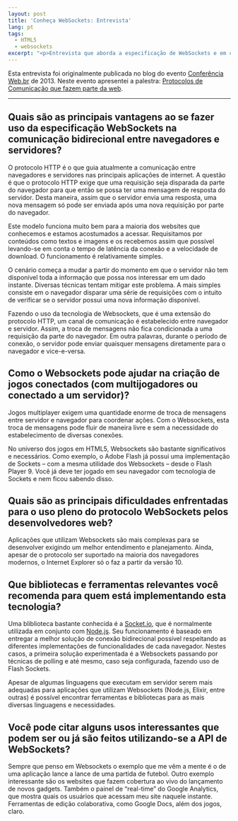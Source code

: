 ```yaml
---
layout: post
title: 'Conheça WebSockets: Entrevista'
lang: pt
tags:
  - HTML5
  - websockets
excerpt: "<p>Entrevista que aborda a especificação de WebSockets e em como esta pode ser usada para desenvolver jogos e outros aplicações. Originalmente publicada no blog da Conferência Web.br da W3C.</p>"
---
```


Esta entrevista foi originalmente publicada no blog do evento [Conferência Web.br](http://conferenciaweb.w3c.br) de 2013. Neste evento apresentei a palestra: [Protocolos de Comunicação que fazem parte da web](https://speakerdeck.com/jcemer/protocolos-de-comunicacao-que-fazem-parte-da-web).

-----------

## Quais são as principais vantagens ao se fazer uso da especificação WebSockets na comunicação bidirecional entre navegadores e servidores?

O protocolo HTTP é o que guia atualmente a comunicação entre navegadores e servidores nas principais aplicações de internet. A questão é que o protocolo HTTP exige que uma requisição seja disparada da parte do navegador para que então se possa ter uma mensagem de resposta do servidor. Desta maneira, assim que o servidor envia uma resposta, uma nova mensagem só pode ser enviada após uma nova requisição por parte do navegador.

Este modelo funciona muito bem para a maioria dos websites que conhecemos e estamos acostumados a acessar. Requisitamos por conteúdos como textos e imagens e os recebemos assim que possível levando-se em conta o tempo de latência da conexão e a velocidade de download. O funcionamento é relativamente simples.

O cenário começa a mudar a partir do momento em que o servidor não tem disponível toda a informação que possa nos interessar em um dado instante. Diversas técnicas tentam mitigar este problema. A mais simples consiste em o navegador disparar uma série de requisições com o intuito de verificar se o servidor possui uma nova informação disponível.

Fazendo o uso da tecnologia de Websockets, que é uma extensão do protocolo HTTP, um canal de comunicação é estabelecido entre navegador e servidor. Assim, a troca de mensagens não fica condicionada a uma requisição da parte do navegador. Em outra palavras, durante o período de conexão, o servidor pode enviar quaisquer mensagens diretamente para o navegador e vice-e-versa.

## Como o Websockets pode ajudar na criação de jogos conectados (com multijogadores ou conectado a um servidor)?

Jogos multiplayer exigem uma quantidade enorme de troca de mensagens entre servidor e navegador para coordenar ações. Com o Websockets, esta troca de mensagens pode fluir de maneira livre e sem a necessidade do estabelecimento de diversas conexões.

No universo dos jogos em HTML5, Websockets são bastante significativos e necessários. Como exemplo, o Adobe Flash já possui uma implementação de Sockets – com a mesma utilidade dos Websockets – desde o Flash Player 9. Você já deve ter jogado em seu navegador com tecnologia de Sockets e nem ficou sabendo disso.

## Quais são as principais dificuldades enfrentadas para o uso pleno do protocolo WebSockets pelos desenvolvedores web?

Aplicações que utilizam Websockets são mais complexas para se desenvolver exigindo um melhor entendimento e planejamento. Ainda, apesar de o protocolo ser suportado na maioria dos navegadores modernos, o Internet Explorer só o faz a partir da versão 10.

## Que bibliotecas e ferramentas relevantes você recomenda para quem está implementando esta tecnologia?

Uma bliblioteca bastante conhecida é a [Socket.io](http://socket.io), que é normalmente utilizada em conjunto com [Node.js](http://nodejs.org). Seu funcionamento é baseado em entregar a melhor solução de conexão bidirecional possível respeitando as diferentes implementações de funcionalidades de cada navegador. Nestes casos, a primeira solução experimentada é a Websockets passando por técnicas de polling e até mesmo, caso seja configurada, fazendo uso de Flash Sockets.

Apesar de algumas linguagens que executam em servidor serem mais adequadas para aplicações que utilizam Websockets (Node.js, Elixir, entre outras) é possível encontrar ferramentas e bibliotecas para as mais diversas linguagens e necessidades.

## Você pode citar alguns usos interessantes que podem ser ou já são feitos utilizando-se a API de WebSockets?

Sempre que penso em Websockets o exemplo que me vêm a mente é o de uma aplicação lance a lance de uma partida de futebol. Outro exemplo interessante são os websites que fazem cobertura ao vivo do lançamento de novos gadgets. Também o painel de “real-time” do Google Analytics, que mostra quais os usuários que acessam meu site naquele instante. Ferramentas de edição colaborativa, como Google Docs, além dos jogos, claro.

